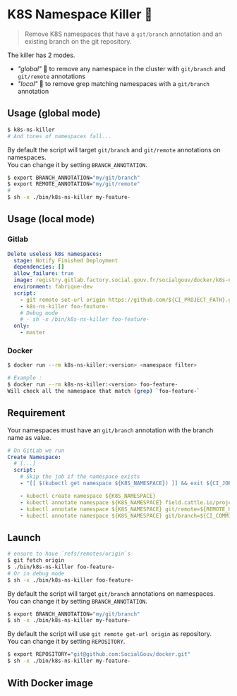 # K8S Namespace Killer :gun:

> Remove K8S namespaces that have a `git/branch` annotation and an existing branch on the git repository.

The killer has 2 modes.
- _"global"_ :gun: to remove any namespace in the cluster with `git/branch` and `git/remote` annotations
- _"local"_ :gun: to remove grep matching namespaces with a `git/branch` annotation

## Usage (global mode)

```sh
$ k8s-ns-killer
# And tones of namespaces fall...
```

By default the script will target `git/branch` and `git/remote` annotations on namespaces.  
You can change it by setting `BRANCH_ANNOTATION`.

```sh
$ export BRANCH_ANNOTATION="my/git/branch"
$ export REMOTE_ANNOTATION="my/git/remote"
#
$ sh -x ./bin/k8s-ns-killer my-feature-
```

## Usage (local mode)

### Gitlab 

```yaml
Delete useless k8s namespaces:
  stage: Notify Finished Deployment
  dependencies: []
  allow_failure: true
  image: registry.gitlab.factory.social.gouv.fr/socialgouv/docker/k8s-ns-killer:0.12.0
  environment: fabrique-dev
  script:
    - git remote set-url origin https://github.com/${CI_PROJECT_PATH}.git
    - k8s-ns-killer foo-feature-
    # Debug mode
    # - sh -x /bin/k8s-ns-killer foo-feature-
  only:
    - master
```

### Docker 

```sh
$ docker run --rm k8s-ns-killer:<version> <namespace filter>

# Example :
$ docker run --rm k8s-ns-killer:<version> foo-feature-
Will check all the namespace that match (grep) `foo-feature-`
```

## Requirement 

Your namespaces must have an `git/branch` annotation with the branch name as value.

```yaml
# On GitLab we run
Create Namespace:
  # [...]
  script:
    # Skip the job if the namespace exists
    - "[[ $(kubectl get namespace ${K8S_NAMESPACE}) ]] && exit ${CI_JOB_SKIP_EXIT_CODE:-0}"

    - kubectl create namespace ${K8S_NAMESPACE}
    - kubectl annotate namespace ${K8S_NAMESPACE} field.cattle.io/projectId=${RANCHER_PROJECT_ID}
    - kubectl annotate namespace ${K8S_NAMESPACE} git/remote=${REMOTE_URL}
    - kubectl annotate namespace ${K8S_NAMESPACE} git/branch=${CI_COMMIT_REF_NAME}
```

## Launch

```sh
# ensure to have `refs/remotes/origin`s 
$ git fetch origin
$ ./bin/k8s-ns-killer foo-feature-
# Or in debug mode
$ sh -x ./bin/k8s-ns-killer foo-feature-
```

By default the script will target `git/branch` annotations on namespaces.  
You can change it by setting `BRANCH_ANNOTATION`.

```sh
$ export BRANCH_ANNOTATION="my/git/branch"
$ sh -x ./bin/k8s-ns-killer my-feature-
```

By default the script will use `git remote get-url origin` as repository.  
You can change it by setting `REPOSITORY`.

```sh
$ export REPOSITORY="git@github.com:SocialGouv/docker.git"
$ sh -x ./bin/k8s-ns-killer my-feature-
```


## With Docker image 

